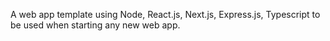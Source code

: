 A web app template using Node, React.js, Next.js, Express.js, Typescript to be used when starting any new web app.
